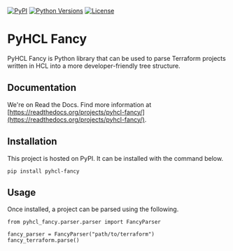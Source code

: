 [![PyPI](https://img.shields.io/pypi/v/pyhcl-fancy.svg)](https://pypi.org/project/pyhcl-fancy/)
[![Python Versions](https://img.shields.io/pypi/pyversions/pyhcl-fancy.svg)](https://pypi.python.org/pypi/pyhcl-fancy)
[![License](https://img.shields.io/badge/license-apache-blue.svg)](https://raw.githubusercontent.com/ianms17/main/LICENSE)

# PyHCL Fancy
PyHCL Fancy is Python library that can be used to parse Terraform projects
written in HCL into a more developer-friendly tree structure.

## Documentation
We're on Read the Docs. Find more information at [https://readthedocs.org/projects/pyhcl-fancy/](https://readthedocs.org/projects/pyhcl-fancy/).

## Installation
This project is hosted on PyPI. It can be installed with the command below.
```
pip install pyhcl-fancy
```

## Usage
Once installed, a project can be parsed using the following.
```
from pyhcl_fancy.parser.parser import FancyParser

fancy_parser = FancyParser("path/to/terraform")
fancy_terraform.parse()
```